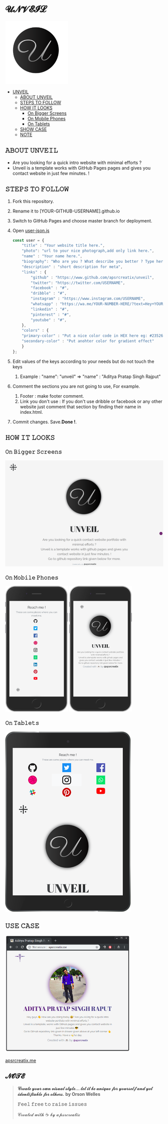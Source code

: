 # 𝓤𝓝𝓥𝓔𝓘𝓛
<img src="https://github.com/apsrcreatix/unveil/blob/master/assets/icons/icon_640.png" data-canonical-src="https://github.com/apsrcreatix/unveil/blob/master/assets/icons/icon_640.png" width="200" height="200" />

- [UNVEIL](#𝓤𝓝𝓥𝓔𝓘𝓛)
    - [ABOUT UNVEIL](#𝙰𝙱𝙾𝚄𝚃-𝚄𝙽𝚅𝙴𝙸𝙻)
    - [STEPS TO FOLLOW](#𝚂𝚃𝙴𝙿𝚂-𝚃𝙾-𝙵𝙾𝙻𝙻𝙾𝚆)
    - [HOW IT LOOKS](#𝙷𝙾𝚆-𝙸𝚃-𝙻𝙾𝙾𝙺𝚂)
        - [On Bigger Screens](#𝙾𝚗-𝙱𝚒𝚐𝚐𝚎𝚛-𝚂𝚌𝚛𝚎𝚎𝚗𝚜)
        - [On Mobile Phones](#𝙾𝚗-𝙼𝚘𝚋𝚒𝚕𝚎-𝙿𝚑𝚘𝚗𝚎𝚜)
        - [On Tablets](#𝙾𝚗-𝙼𝚘𝚋𝚒𝚕𝚎-𝙿𝚑𝚘𝚗𝚎𝚜)
    - [SHOW CASE](#𝚄𝚂𝙴-𝙲𝙰𝚂𝙴)
    - [NOTE](#𝓝𝓞𝓣𝓔 )

## 𝙰𝙱𝙾𝚄𝚃 𝚄𝙽𝚅𝙴𝙸𝙻

- Are you looking for a quick intro website with minimal efforts ? 
- Unveil is a template works with GitHub Pages pages and gives you contact website in just few minutes. ! 

## 𝚂𝚃𝙴𝙿𝚂 𝚃𝙾 𝙵𝙾𝙻𝙻𝙾𝚆

1. Fork this repository.

2. Rename it to [YOUR-GITHUB-USERNAME].github.io

3. Switch to GitHub Pages and choose master branch for deployment.

4. Open  [user-json.js](https://github.com/apsrcreatix/unveil/blob/master/userinfo/user-json.js)

   ```js
   const user = {
       "title" : "Your website title here.",
       "photo": "url to your nice photograph,add only link here.",
       "name" : "Your name here.",
       "biography": "Who are you ? What describe you better ? Type here to let people know about you.",
       "description" : "short description for meta",
       "links" : {
           "github" : "https://www.github.com/apsrcreatix/unveil",
           "twitter": "https://twitter.com/USERNAME",
           "facebook" : "#",
           "dribble" : "#",
           "instagram" : "https://www.instagram.com/USERNAME",
           "whatsapp" : "https://wa.me/YOUR-NUMBER-HERE/?text=Hey+YOUR-NAME+%21+I+am+",
           "linkedin" : "#",
           "pinterest" : "#",
           "youtube" : "#",
       },
       "colors" : {
       "primary-color" : "Put a nice color code in HEX here eg: #23526",
       "secondary-color" : "Put anohter color for gradient effect"
       }
   };
   ```

5. Edit values of the keys according to your needs but do not touch the keys

   1. Example : "name": "unveil" => "name" : "Aditya Pratap Singh Rajput"

6. Comment the sections you are not going to use, For example.

   1. Footer : make footer comment.
   2. Link you don't use : If you don't use dribble or facebook or any other website just comment that section by finding their name in index.html.

7. Commit changes. Save.**Done !**.

## 𝙷𝙾𝚆 𝙸𝚃 𝙻𝙾𝙾𝙺𝚂

### 𝙾𝚗 𝙱𝚒𝚐𝚐𝚎𝚛 𝚂𝚌𝚛𝚎𝚎𝚗𝚜 

   <img src="https://github.com/apsrcreatix/unveil/blob/master/unveil-docs/bigger-screen.png" data-canonical-src="https://github.com/apsrcreatix/unveil/blob/master/unveil-docs/bigger-screen.png"/>

### 𝙾𝚗 𝙼𝚘𝚋𝚒𝚕𝚎 𝙿𝚑𝚘𝚗𝚎𝚜

   <img src="https://github.com/apsrcreatix/unveil/blob/master/unveil-docs/iphone-1.png" data-canonical-src="https://github.com/apsrcreatix/unveil/blob/master/unveil-docs/iphone-1.png" width="200" height="400" />

   <img src="https://github.com/apsrcreatix/unveil/blob/master/unveil-docs/iphone.png" data-canonical-src="https://github.com/apsrcreatix/unveil/blob/master/unveil-docs/iphone.png" width="200" height="400" />

### 𝙾𝚗 𝚃𝚊𝚋𝚕𝚎𝚝𝚜

   <img src="https://github.com/apsrcreatix/unveil/blob/master/unveil-docs/ipad.png" data-canonical-src="https://github.com/apsrcreatix/unveil/blob/master/unveil-docs/ipad.png" width="400"/>

## 𝚄𝚂𝙴 𝙲𝙰𝚂𝙴

<img src="https://github.com/apsrcreatix/unveil/blob/master/unveil-docs/use-case.png" data-canonical-src="https://github.com/apsrcreatix/unveil/blob/master/unveil-docs/use-case.png" width="400"/>

[apsrcreatix.me](apsrcreatix.me)

## 𝓝𝓞𝓣𝓔 

> **𝓒𝓻𝓮𝓪𝓽𝓮 𝔂𝓸𝓾𝓻 𝓸𝔀𝓷 𝓿𝓲𝓼𝓾𝓪𝓵 𝓼𝓽𝔂𝓵𝓮... 𝓵𝓮𝓽 𝓲𝓽 𝓫𝓮 𝓾𝓷𝓲𝓺𝓾𝓮 𝓯𝓸𝓻 𝔂𝓸𝓾𝓻𝓼𝓮𝓵𝓯 𝓪𝓷𝓭 𝔂𝓮𝓽 𝓲𝓭𝓮𝓷𝓽𝓲𝓯𝓲𝓪𝓫𝓵𝓮 𝓯𝓸𝓻 𝓸𝓽𝓱𝓮𝓻𝓼.**  **by Orson Welles**
>
> **𝙵𝚎𝚎𝚕 𝚏𝚛𝚎𝚎 𝚝𝚘 𝚛𝚊𝚒𝚜𝚎 𝚒𝚜𝚜𝚞𝚎𝚜**
>
> 𝓒𝓻𝓮𝓪𝓽𝓮𝓭 𝔀𝓲𝓽𝓱 ☕ 𝓫𝔂 𝓪𝓹𝓼𝓻𝓬𝓻𝓮𝓪𝓽𝓲𝔁